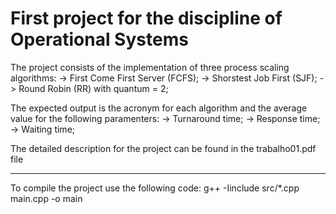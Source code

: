 # First project for the discipline of Operational Systems

The project consists of the implementation of three process scaling algorithms: 
-> First Come First Server (FCFS);
-> Shorstest Job First (SJF);
-> Round Robin (RR) with quantum = 2;

The expected output is the acronym for each algorithm and the average value for the following paramenters:
-> Turnaround time;
-> Response time;
-> Waiting time;

The detailed description for the project can be found in the trabalho01.pdf file

-------------------------------------------------------------------------------------------------------------

To compile the project use the following code:
g++ -Iinclude src/*.cpp main.cpp -o main
